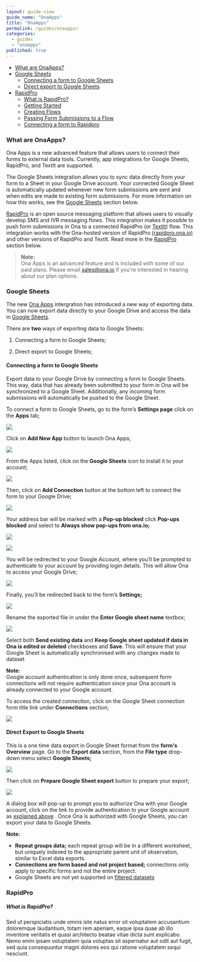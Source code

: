 ```yaml
---
layout: guide-view
guide_name: "OnaApps" 
title: "OnaApps"
permalink: /guides/onaapps/
categories: 
  - guides
  - "onaapps"
published: true
---
```


* [What are OnaApps?](#what-are-onaapps)
* [Google Sheets](#google-sheets) 
   * [Connecting a form to Google Sheets](#connecting-form-to-google-sheets)
   * [Direct export to Google Sheets](#direct-export)
* [RapidPro](#rapidpro)
  * [What is RapidPro?](#what-is-rapidpro)
  * [Getting Started](#getting-started)
  * [Creating Flows](#creating-flows)
  * [Passing Form Submissions to a Flow](#passing-form-submissions)
  * [Connecting a form to Rapidpro](#connecting-form-rapidpro)


### <a name="what-are-onaapps"></a>What are OnaApps?

Ona Apps is a new advanced feature that allows users to connect their forms to external data tools. Currently, app integrations for Google Sheets, RapidPro, and TextIt are supported. 

The Google Sheets integration allows you to sync data directly from your form to a Sheet in your Google Drive account. Your connected Google Sheet is automatically updated whenever new form submissions are sent and when edits are made to existing form submissions. For more information on how this works, see the [Google Sheets](#google-sheets) section below.

[RapidPro](http://rapidpro.ona.io/) is an open source messaging platform that allows users to visually develop SMS and IVR messaging flows. This integration makes it possible to push form submissions in Ona to a connected RapidPro (or [TextIt](https://textit.in/)) flow. This integration works with the Ona-hosted version of RapidPro [(rapidpro.ona.io)](http://rapidpro.ona.io/) and other versions of RapidPro and TextIt. Read more in the [RapidPro](#rapidpro) section below. 

>**Note:**<br/> Ona Apps is an advanced feature and is included with some of our paid plans. Please email [sales@ona.io](mailto:sales@ona.io) if you're interested in hearing about our plan options.

### <a name="google-sheets"></a>Google Sheets

The new [Ona Apps](https://blog.ona.io/general/2016/07/10/introducing-ona-apps.html) intergration has introduced a new way of exporting data. You can now export data directly to your Google Drive and access the data in [Google Sheets](https://www.google.com/sheets/about/).

There are **two** ways of exporting data to Google Sheets:

1. Connecting a form to Google Sheets;

2. Direct export to Google Sheets;  

#### <a name="connecting-form-to-google-sheets"></a>Connecting a form to Google Sheets

Export data to your Google Drive by connecting a form to Google Sheets. This way, data that has already been submitted to your form in Ona will be synchronized to a Google Sheet. Additionally, any incoming form submissions will automatically be pushed to the Google Sheet.

To connect a form to Google Sheets, go to the form’s **Settings page** click on the **Apps** tab;

![](/content/screenshots/ona-apps/google-sheets-apps.png)

Click on **Add New App** button to launch Ona Apps;

![](/content/screenshots/ona-apps/google-sheets-new-app.png)

From the Apps listed,  click on the **Google Sheets** icon to install it to your account;

![](/content/screenshots/ona-apps/google-sheets-icon.png)

Then, click on **Add Connection** button at the bottom left to connect the form to your Google Drive;

![](/content/screenshots/ona-apps/google-sheets-add-connection.png)

Your address bar will be marked with a **Pop-up blocked** click **Pop-ups blocked** and select to **Always show pop-ups from ona.io;**

![](/content/screenshots/ona-apps/google-sheets-popup-blocked.png)

![](/content/screenshots/ona-apps/google-sheets-popup.png)

You will be redirected to your Google Account, where you’ll be prompted to authenticate to your account by providing login details. This will allow Ona to access your Google Drive;

![](/content/screenshots/ona-apps/google-sheets-allow-onadata.png)

Finally, you’ll be  redirected back to the form’s **Settings;**

![](/content/screenshots/ona-apps/google-sheets-settings.png)

Rename the exported file in under the **Enter Google sheet name** textbox;

![](/content/screenshots/ona-apps/google-sheets-edit.png)

Select both **Send existing data** and **Keep Google sheet updated if data in Ona is edited or deleted** checkboxes and **Save**. This will ensure that your Google Sheet is automatically synchronised with any changes made to dataset

> 
**Note:**<br/>
Google account authentication is only done once, subsequent form connections will not require authentication since your Ona account is already connected to your Google account.

To access the created connection, click on the Google Sheet connection form title link under **Connections** section; 

![](/content/screenshots/ona-apps/google-sheets-connection.png)

#### <a name="direct-export-to-goolge-sheets"></a>Direct Export to Google Sheets

This is a one time data export in Google Sheet format from the **form's Overview** page. Go to the **Export data** section, from the **File type** drop-down menu select **Google Sheets;**

![](/content/screenshots/ona-apps/google-sheets-direct-export.png)

Then click on **Prepare Google Sheet export** button to prepare your export;

![](/content/screenshots/ona-apps/google-sheets-prepare-export.png)

A dialog box will pop-up to prompt you to authorize Ona with your Google account, click on the link to provide authentication to your Google account as [explained above]() . Once Ona is authorized with Google Sheets, you can export your data to Google Sheets.

> 
**Note:**<br/>
* **Repeat groups data;** each repeat group will be in a different worksheet, but uniquely indexed to the appropriate parent unit of observation, similar to Excel data exports.
* **Connections are form based and not project based;** connections only apply to specific forms and not the entire project.
* Google Sheets are not yet supported on [filtered datasets](https://help.ona.io/faq/filtered-datasets)

### <a name="rapidpro"></a>RapidPro 

##### <a name="what-is-rapidpro"></a>What is RapidPro?

Sed ut perspiciatis unde omnis iste natus error sit voluptatem accusantium doloremque laudantium, totam rem aperiam, eaque ipsa quae ab illo inventore veritatis et quasi architecto beatae vitae dicta sunt explicabo. Nemo enim ipsam voluptatem quia voluptas sit aspernatur aut odit aut fugit, sed quia consequuntur magni dolores eos qui ratione voluptatem sequi nesciunt.

